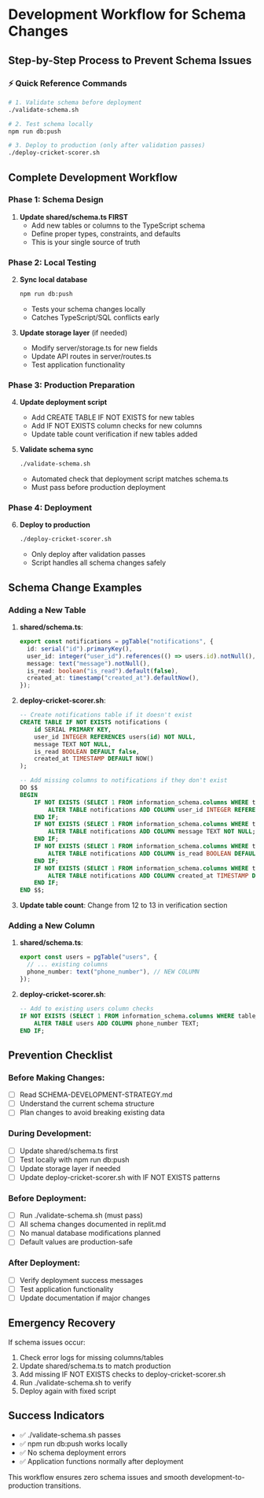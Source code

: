 # Development Workflow for Schema Changes
## Step-by-Step Process to Prevent Schema Issues

### ⚡ Quick Reference Commands
```bash
# 1. Validate schema before deployment
./validate-schema.sh

# 2. Test schema locally
npm run db:push

# 3. Deploy to production (only after validation passes)
./deploy-cricket-scorer.sh
```

## Complete Development Workflow

### Phase 1: Schema Design
1. **Update shared/schema.ts FIRST**
   - Add new tables or columns to the TypeScript schema
   - Define proper types, constraints, and defaults
   - This is your single source of truth

### Phase 2: Local Testing
2. **Sync local database**
   ```bash
   npm run db:push
   ```
   - Tests your schema changes locally
   - Catches TypeScript/SQL conflicts early

3. **Update storage layer** (if needed)
   - Modify server/storage.ts for new fields
   - Update API routes in server/routes.ts
   - Test application functionality

### Phase 3: Production Preparation
4. **Update deployment script**
   - Add CREATE TABLE IF NOT EXISTS for new tables
   - Add IF NOT EXISTS column checks for new columns
   - Update table count verification if new tables added

5. **Validate schema sync**
   ```bash
   ./validate-schema.sh
   ```
   - Automated check that deployment script matches schema.ts
   - Must pass before production deployment

### Phase 4: Deployment
6. **Deploy to production**
   ```bash
   ./deploy-cricket-scorer.sh
   ```
   - Only deploy after validation passes
   - Script handles all schema changes safely

## Schema Change Examples

### Adding a New Table
1. **shared/schema.ts**:
   ```typescript
   export const notifications = pgTable("notifications", {
     id: serial("id").primaryKey(),
     user_id: integer("user_id").references(() => users.id).notNull(),
     message: text("message").notNull(),
     is_read: boolean("is_read").default(false),
     created_at: timestamp("created_at").defaultNow(),
   });
   ```

2. **deploy-cricket-scorer.sh**:
   ```sql
   -- Create notifications table if it doesn't exist
   CREATE TABLE IF NOT EXISTS notifications (
       id SERIAL PRIMARY KEY,
       user_id INTEGER REFERENCES users(id) NOT NULL,
       message TEXT NOT NULL,
       is_read BOOLEAN DEFAULT false,
       created_at TIMESTAMP DEFAULT NOW()
   );

   -- Add missing columns to notifications if they don't exist
   DO $$ 
   BEGIN
       IF NOT EXISTS (SELECT 1 FROM information_schema.columns WHERE table_name='notifications' AND column_name='user_id') THEN
           ALTER TABLE notifications ADD COLUMN user_id INTEGER REFERENCES users(id) NOT NULL;
       END IF;
       IF NOT EXISTS (SELECT 1 FROM information_schema.columns WHERE table_name='notifications' AND column_name='message') THEN
           ALTER TABLE notifications ADD COLUMN message TEXT NOT NULL;
       END IF;
       IF NOT EXISTS (SELECT 1 FROM information_schema.columns WHERE table_name='notifications' AND column_name='is_read') THEN
           ALTER TABLE notifications ADD COLUMN is_read BOOLEAN DEFAULT false;
       END IF;
       IF NOT EXISTS (SELECT 1 FROM information_schema.columns WHERE table_name='notifications' AND column_name='created_at') THEN
           ALTER TABLE notifications ADD COLUMN created_at TIMESTAMP DEFAULT NOW();
       END IF;
   END $$;
   ```

3. **Update table count**: Change from 12 to 13 in verification section

### Adding a New Column
1. **shared/schema.ts**:
   ```typescript
   export const users = pgTable("users", {
     // ... existing columns
     phone_number: text("phone_number"), // NEW COLUMN
   });
   ```

2. **deploy-cricket-scorer.sh**:
   ```sql
   -- Add to existing users column checks
   IF NOT EXISTS (SELECT 1 FROM information_schema.columns WHERE table_name='users' AND column_name='phone_number') THEN
       ALTER TABLE users ADD COLUMN phone_number TEXT;
   END IF;
   ```

## Prevention Checklist

### Before Making Changes:
- [ ] Read SCHEMA-DEVELOPMENT-STRATEGY.md
- [ ] Understand the current schema structure
- [ ] Plan changes to avoid breaking existing data

### During Development:
- [ ] Update shared/schema.ts first
- [ ] Test locally with npm run db:push
- [ ] Update storage layer if needed
- [ ] Update deploy-cricket-scorer.sh with IF NOT EXISTS patterns

### Before Deployment:
- [ ] Run ./validate-schema.sh (must pass)
- [ ] All schema changes documented in replit.md
- [ ] No manual database modifications planned
- [ ] Default values are production-safe

### After Deployment:
- [ ] Verify deployment success messages
- [ ] Test application functionality
- [ ] Update documentation if major changes

## Emergency Recovery
If schema issues occur:
1. Check error logs for missing columns/tables
2. Update shared/schema.ts to match production
3. Add missing IF NOT EXISTS checks to deploy-cricket-scorer.sh
4. Run ./validate-schema.sh to verify
5. Deploy again with fixed script

## Success Indicators
- ✅ ./validate-schema.sh passes
- ✅ npm run db:push works locally
- ✅ No schema deployment errors
- ✅ Application functions normally after deployment

This workflow ensures zero schema issues and smooth development-to-production transitions.
